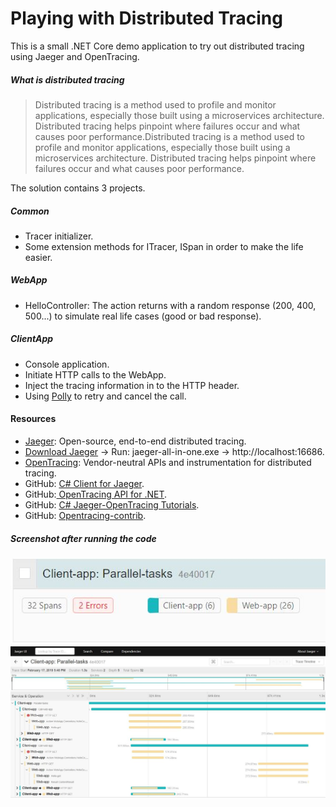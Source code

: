 # Playing with Distributed Tracing

This is a small .NET Core demo application to try out distributed tracing using Jaeger and OpenTracing.

##### What is distributed tracing
> Distributed tracing is a method used to profile and monitor applications, especially those built using a microservices architecture. Distributed tracing helps pinpoint where failures occur and what causes poor performance.Distributed tracing is a method used to profile and monitor applications, especially those built using a microservices architecture. Distributed tracing helps pinpoint where failures occur and what causes poor performance.

The solution contains 3 projects.

##### Common
- Tracer initializer.
- Some extension methods for ITracer, ISpan in order to make the life easier.

##### WebApp
- HelloController: The action returns with a random response (200, 400, 500...) to simulate real life cases (good or bad response).

##### ClientApp
- Console application.
- Initiate HTTP calls to the WebApp.
- Inject the tracing information in to the HTTP header.
- Using [Polly](https://github.com/App-vNext/Polly "Polly") to retry and cancel the call.

#### Resources
- [Jaeger](https://www.jaegertracing.io "Jaeger"): Open-source, end-to-end distributed tracing.
- [Download Jaeger](https://www.jaegertracing.io/download "Download Jaeger") -> Run: jaeger-all-in-one.exe -> http://localhost:16686.
- [OpenTracing](https://opentracing.io "OpenTracing"): Vendor-neutral APIs and instrumentation for distributed tracing.
- GitHub: [C# Client for Jaeger](https://github.com/jaegertracing/jaeger-client-csharp "C# Client for Jaeger").
- GitHub:[ OpenTracing API for .NET](https://github.com/opentracing/opentracing-csharp " OpenTracing API for .NET").
- GitHub: [C# Jaeger-OpenTracing Tutorials](https://github.com/yurishkuro/opentracing-tutorial/tree/master/csharp "C# Jaeger-OpenTracing Tutorials").
- GitHub: [Opentracing-contrib](https://github.com/opentracing-contrib/csharp-netcore "Opentracing-contrib").

##### Screenshot after running the code
![Trace](dt-img-01.jpg)
![Trace-detailed](dt-img-02.jpg)